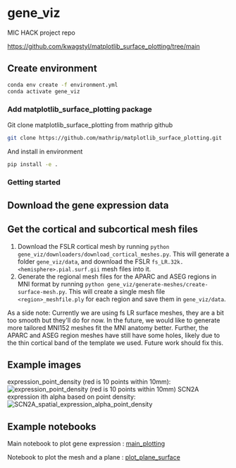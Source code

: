 # gene_viz
MIC HACK project repo


https://github.com/kwagstyl/matplotlib_surface_plotting/tree/main

## Create environment 

```bash
conda env create -f environment.yml
conda activate gene_viz
```


### Add matplotlib_surface_plotting package 

Git clone matplotlib_surface_plotting from mathrip github
```bash
git clone https://github.com/mathrip/matplotlib_surface_plotting.git
```
And install in environment
```bash
pip install -e . 
```

### Getting started

## Download the gene expression data

## Get the cortical and subcortical mesh files

1. Download the FSLR cortical mesh by running `python gene_viz/downloaders/download_cortical_meshes.py`. This will generate a folder `gene_viz/data`, and download the FSLR `fs_LR.32k.<hemisphere>.pial.surf.gii` mesh files into it.
2. Generate the regional mesh files for the APARC and ASEG regions in MNI format by running `python gene_viz/generate-meshes/create-surface-mesh.py`. This will create a single mesh file `<region>_meshfile.ply` for each region and save them in `gene_viz/data`. 

As a side note: Currently we are using fs LR surface meshes, they are a bit too smooth but they'll do for now. In the future, we would like to generate more tailored MNI152 meshes fit the MNI anatomy better. Further, the APARC and ASEG region meshes have still have some holes, likely due to the thin cortical band of the template we used. Future work should fix this.

## Example images
expression_point_density (red is 10 points within 10mm):
![expression_point_density (red is 10 points within 10mm)](https://github.com/user-attachments/assets/6ab0f5ad-e7a1-4649-8df7-107cd4eb4320)
SCN2A expression ith alpha based on point density:
![SCN2A_spatial_expression_alpha_point_density](https://github.com/user-attachments/assets/5c940d08-ab97-4a12-8fdc-a3cf7fb5107e)

## Example notebooks

Main notebook to plot gene expression : [main_plotting](/gene_viz/notebooks/main_plotting.ipynb)

Notebook to plot the mesh and a plane : [plot_plane_surface](/gene_viz/notebooks/plot_plane_surface.ipynb)


